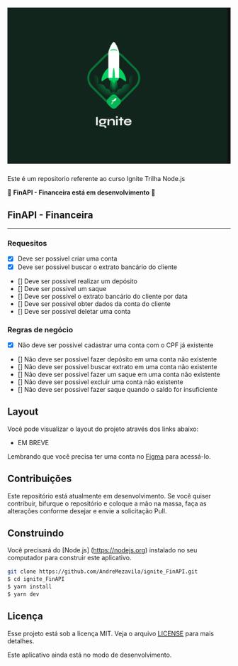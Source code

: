 
<h1 align="center">
    <img alt="ignite" title="ignite" src=".github/ignite.svg" />
</h1>

Este é um repositorio referente ao curso Ignite Trilha Node.js

🚧 **FinAPI - Financeira está em desenvolvimento** 🚧


## FinAPI - Financeira

---

### Requesitos

- [x] Deve ser possivel criar uma conta
- [x] Deve ser possivel buscar o extrato bancário do cliente
- [] Deve ser possivel realizar um depósito
- [] Deve ser possivel um saque
- [] Deve ser possivel o extrato bancário do cliente por data
- [] Deve ser possivel obter dados da conta do cliente
- [] Deve ser possivel deletar uma conta

### Regras de negócio

- [x] Não deve ser possivel cadastrar uma conta com o CPF já existente
- [] Não deve ser possivel fazer depósito em uma conta não existente
- [] Não deve ser possivel buscar extrato em uma conta não existente
- [] Não deve ser possivel fazer um saque em uma conta não existente
- [] Não deve ser possivel excluir uma conta não existente
- [] Não deve ser possivel fazer saque quando o saldo for insuficiente


## Layout

Você pode visualizar o layout do projeto através dos links abaixo:

- EM BREVE

Lembrando que você precisa ter uma conta no [Figma](http://figma.com/) para acessá-lo.


## Contribuições

Este repositório está atualmente em desenvolvimento. Se você quiser contribuir, bifurque o repositório e coloque a mão na massa, faça as alterações conforme desejar e envie a solicitação Pull.

## Construindo

Você precisará do [Node.js] (https://nodejs.org) instalado no seu computador para construir este aplicativo.

```bash
git clone https://github.com/AndreMezavila/ignite_FinAPI.git
$ cd ignite_FinAPI
$ yarn install
$ yarn dev
```

## Licença

Esse projeto está sob a licença MIT. Veja o arquivo [LICENSE](LICENSE.md) para mais detalhes.

Este aplicativo ainda está no modo de desenvolvimento. <br/>

 